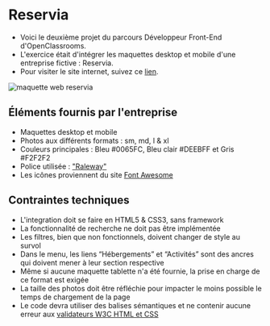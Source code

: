 # Reservia
- Voici le deuxième projet du parcours Développeur Front-End d'OpenClassrooms.
- L'exercice était d'intégrer les maquettes desktop et mobile d'une entreprise fictive : Reservia.
- Pour visiter le site internet, suivez ce [lien](https://jeireme.github.io/JeremiePiard_2_14062021/).

![maquette web reservia](https://puu.sh/IcFku/c78f3e43eb.jpg)

## Éléments fournis par l'entreprise
- Maquettes desktop et mobile
- Photos aux différents formats : sm, md, l & xl
- Couleurs principales : Bleu #0065FC, Bleu clair #DEEBFF et Gris #F2F2F2
- Police utilisée : ["Raleway"](https://fonts.google.com/specimen/Raleway)
- Les icônes proviennent du site [Font Awesome](https://fontawesome.com/)

## Contraintes techniques
- L'integration doit se faire en HTML5 & CSS3, sans framework
- La fonctionnalité de recherche ne doit pas être implémentée
- Les filtres, bien que non fonctionnels, doivent changer de style au survol
- Dans le menu, les liens “Hébergements” et “Activités” sont des ancres qui doivent mener à leur section respective
- Même si aucune maquette tablette n'a été fournie, la prise en charge de ce format est exigée
- La taille des photos doit être réfléchie pour impacter le moins possible le temps de chargement de la page
- Le code devra utiliser des balises sémantiques et ne contenir aucune erreur aux [validateurs W3C HTML et CSS](https://validator.w3.org/nu/?doc=https%3A%2F%2Fmathisbarre.github.io%2FMathisBarre_2_14102020%2F)
